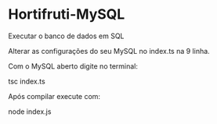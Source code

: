 # Hortifruti-MySQL

Executar o banco de dados em SQL

Alterar as configurações do seu MySQL no index.ts na 9 linha.

Com o MySQL aberto digite no terminal:

tsc index.ts

Após compilar execute com:

node index.js
